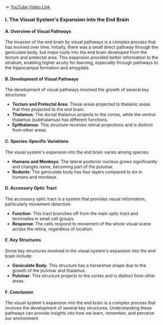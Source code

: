-> [YouTube Video Link](https://www.youtube.com/watch?v=8MyPd4F7y54&list=PLUl4u3cNGP62ABe0O-0qtaHHxyKQi1ZwR&index=19&pp=iAQB)

### I. The Visual System's Expansion into the End Brain
#### A. Overview of Visual Pathways

The invasion of the end brain by visual pathways is a complex process that has evolved over time. Initially, there was a small direct pathway through the geniculate body, but major roots into the end brain developed from the tectum and pretectal area. This expansion provided better information to the striatum, enabling higher acuity for learning, especially through pathways to the hippocampal formation and amygdala.

#### B. Development of Visual Pathways

The development of visual pathways involved the growth of several key structures:

*   **Tectum and Pretectal Area**: These areas projected to thalamic areas that then projected to the end brain.
*   **Thalamus**: The dorsal thalamus projects to the cortex, while the ventral thalamus (subthalamus) has different functions.
*   **Epithalamus**: This structure receives retinal projections and is distinct from other areas.

#### C. Species-Specific Variations

The visual system's expansion into the end brain varies among species:

*   **Humans and Monkeys**: The lateral posterior nucleus grows significantly and changes name, becoming part of the pulvinar.
*   **Rodents**: The geniculate body has four layers compared to six in humans and monkeys.

#### D. Accessory Optic Tract

The accessory optic tract is a system that provides visual information, particularly movement detection:

*   **Function**: This tract branches off from the main optic tract and terminates in small cell groups.
*   **Response**: The cells respond to movement of the whole visual scene across the retina, regardless of location.

#### E. Key Structures

Some key structures involved in the visual system's expansion into the end brain include:

*   **Geniculate Body**: This structure has a horseshoe shape due to the growth of the pulvinar and thalamus.
*   **Pulvinar**: This structure projects to the cortex and is distinct from other areas.

#### F. Conclusion

The visual system's expansion into the end brain is a complex process that involves the development of several key structures. Understanding these pathways can provide insights into how we learn, remember, and perceive our environment.